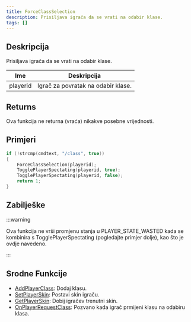 ```yaml
---
title: ForceClassSelection
description: Prisiljava igrača da se vrati na odabir klase.
tags: []
---
```


## Deskripcija

Prisiljava igrača da se vrati na odabir klase.

| Ime      | Deskripcija                        |
| -------- | ---------------------------------- |
| playerid | Igrač za povratak na odabir klase. |

## Returns

Ova funkcija ne returna (vraća) nikakve posebne vrijednosti.

## Primjeri

```c
if (!strcmp(cmdtext, "/class", true))
{
    ForceClassSelection(playerid);
    TogglePlayerSpectating(playerid, true);
    TogglePlayerSpectating(playerid, false);
    return 1;
}
```

## Zabilješke

:::warning

Ova funkcija ne vrši promjenu stanja u PLAYER_STATE_WASTED kada se kombinira s TogglePlayerSpectating (pogledajte primjer dolje), kao što je ovdje navedeno.

:::

## Srodne Funkcije

- [AddPlayerClass](AddPlayerClass): Dodaj klasu.
- [SetPlayerSkin](SetPlayerSkin): Postavi skin igraču.
- [GetPlayerSkin](GetPlayerSkin): Dobij igračev trenutni skin.
- [OnPlayerRequestClass](../callbacks/OnPlayerRequestClass): Pozvano kada igrač prmijeni klasu na odabiru klasa.
